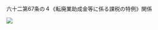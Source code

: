 六十二第67条の４《転廃業助成金等に係る課税の特例》関係

![](https://www.nta.go.jp/tmp/6432ffee-32d9-414b-abf1-b7b7519f8b5c/images/d01aca5b8fbb17f20d5446bb0f5fa581748dc681e6c4dc90d8dd5ed8f90a2506.jpg)